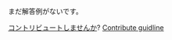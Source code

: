 
まだ解答例がないです。

[コントリビュートしませんか](https://github.com/BFEdev/BFE.dev-solutions/blob/main/design/Design-a-Carousel-Widget_ja.md)?  [Contribute guidline](https://github.com/BFEdev/BFE.dev-solutions#how-to-contribute)
